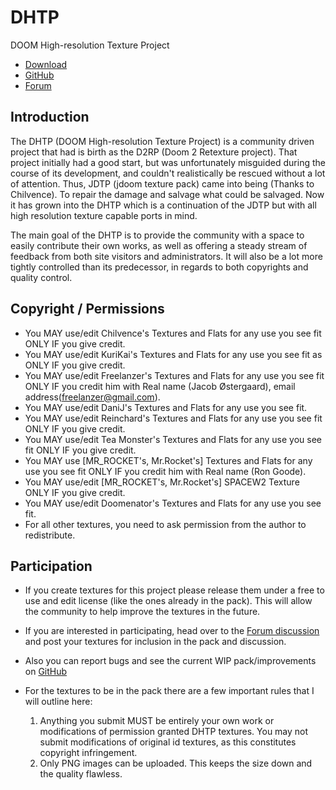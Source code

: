 # DHTP

DOOM High-resolution Texture Project
* [Download](https://github.com/KuriKai/dhtp/wiki)
* [GitHub](https://github.com/KuriKai/DHTP/)
* [Forum](http://dengine.net/forums/viewtopic.php?f=3&t=875#topic)


## Introduction

The DHTP (DOOM High-resolution Texture Project) is a community driven project that had is birth as the D2RP (Doom 2 Retexture project). That project initially had a good start, but was unfortunately misguided during the course of its development, and couldn't realistically be rescued without a lot of attention. Thus, JDTP (jdoom texture pack) came into being (Thanks to Chilvence). To repair the damage and salvage what could be salvaged.
Now it has grown into the DHTP which is a continuation of the JDTP but with all high resolution texture capable ports in mind.

The main goal of the DHTP is to provide the community with a space to easily contribute their own works, as well as offering a steady stream of feedback from both site visitors and administrators. It will also be a lot more tightly controlled than its predecessor, in regards to both copyrights and quality control.



## Copyright / Permissions

* You MAY use/edit Chilvence's Textures and Flats for any use you see fit ONLY IF you give credit.
* You MAY use/edit KuriKai's Textures and Flats for any use you see fit as ONLY IF you give credit.
* You MAY use/edit Freelanzer's Textures and Flats for any use you see fit ONLY IF you credit him with Real name (Jacob Østergaard), email address(freelanzer@gmail.com).
* You MAY use/edit DaniJ's Textures and Flats for any use you see fit.
* You MAY use/edit Reinchard's Textures and Flats for any use you see fit ONLY IF you give credit.
* You MAY use/edit Tea Monster's Textures and Flats for any use you see fit ONLY IF you give credit.
* You MAY use [MR_ROCKET's, Mr.Rocket's] Textures and Flats for any use you see fit ONLY IF you credit him with Real name (Ron Goode).
* You MAY use/edit [MR_ROCKET's, Mr.Rocket's] SPACEW2 Texture ONLY IF you give credit.
* You MAY use/edit Doomenator's Textures and Flats for any use you see fit.
* For all other textures, you need to ask permission from the author to redistribute.



## Participation

* If you create textures for this project please release them under a free to use and edit license (like the ones already in the pack). This will allow the community to help improve the textures in the future.

* If you are interested in participating, head over to the [Forum discussion](http://dengine.net/forums/viewtopic.php?f=3&t=875#topic) and post your textures for inclusion in the pack and discussion.

* Also you can report bugs and see the current WIP pack/improvements on [GitHub](https://github.com/KuriKai/DHTP/)

* For the textures to be in the pack there are a few important rules that I will outline here:
  1) Anything you submit MUST be entirely your own work or modifications of permission granted DHTP textures. You may not submit modifications of original id textures, as this constitutes copyright infringement.
  2) Only PNG images can be uploaded. This keeps the size down and the quality flawless.
